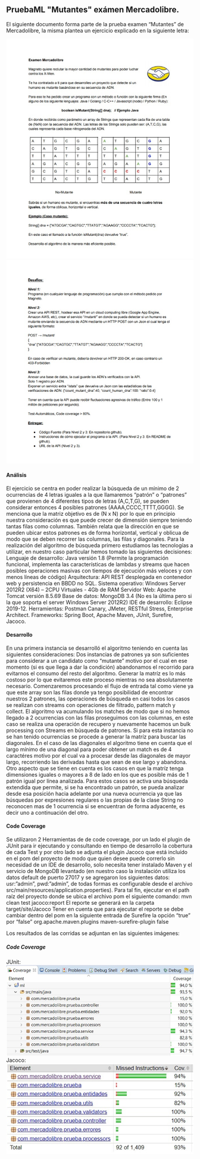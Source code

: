 ## PruebaML "Mutantes" exámen Mercadolibre.

El siguiente documento forma parte de la prueba examen “Mutantes” de Mercadolibre, la misma plantea un ejercicio explicado en la siguiente letra: 

![imagen](./images/letra1.jpg)
![imagen](./images/letra2.jpg)


#### Análisis
El ejercicio se centra en poder realizar la búsqueda de un mínimo de 2 ocurrencias de 4 letras iguales a la que llamaremos “patrón” o “patrones” que provienen de 4 diferentes tipos de  letras (A,C,T,G), se pueden considerar entonces 4 posibles patrones (AAAA,CCCC,TTTT,GGGG).
Se menciona que la matriz objetivo es de (N x N) por lo que en principio nuestra consideración es que puede crecer de dimensión siempre teniendo tantas filas como columnas. 
También relata que la dirección en que se pueden ubicar estos patrones es de forma horizontal, vertical y oblicua de modo que se deben recorrer las columnas, las filas y diagonales.
Para la realización del algoritmo de búsqueda primero estudiamos las tecnologías a utilizar, en nuestro caso particular hemos tomado las siguientes decisiones:
Lenguaje de desarrollo: Java versión 1.8 (Permite la programación funcional, implementa las características de lambdas y streams que hacen posibles operaciones masivas con tiempos de ejecución más veloces y con menos líneas de código)
Arquitectura: API REST desplegada en contenedor web y persistencia en BBDD no SQL.
Sistema operativo: Windows Server 2012R2  (X64) – 2CPU Virtuales - 4Gb de RAM
Servidor Web: Apache Tomcat versión 8.5.69 
Base de datos: MongoDB 3.4 (No es la última pero si la que soporta el server Windows Server 2012R2)
IDE de desarrollo: Eclipse 2019-12.
Herramientas: Postman Canary, JMeter, RESTful Stress, Enterprise Architect.
Frameworks: Spring Boot, Apache Maven, JUnit, Surefire, Jacoco.

#### Desarrollo
En una primera instancia se desarrolló el algoritmo teniendo en cuenta las siguientes consideraciones:
Dos instancias de patrones ya son suficientes para considerar a un candidato como “mutante” motivo por el cual en ese momento (si es que llega a dar la condición) abandonamos el recorrido para evitarnos el consumo del resto del algorítmo.
Generar la matríz es lo más costoso por lo que evitaremos este proceso mientras no sea absolutamente necesario.
Comenzaremos procesando el flujo de entrada tal como viene ya que este array son las filas donde ya tengo posibilidad de encontrar nuestros 2 patrones, las operaciones de búsqueda en casi todos los casos se realizan con streams con operaciones de filtrado, pattern match y collect.
El algoritmo va acumulando los matches de modo que si no hemos llegado a 2 ocurrencias con las filas proseguimos con las columnas, en este caso se realiza una operación de recupero y nuevamente hacemos un bulk processing con Streams en búsqueda de patrones.
Si para esta instancia no se han tenido ocurrencias se procede a generar la matríz para buscar las diagonales.
En el caso de las diagonales el algoritmo tiene en cuenta que el largo mínimo de una diagonal para poder obtener un match es de 4 caractéres motivo por el cual va a procesar desde las diagonales de mayor largo, recorriendo las derivadas hasta que sean de ese largo y abandona.
Otro aspecto que se tiene en cuenta es los casos en que la matríz tenga dimensiones iguales o mayores a 8 de lado en los que es posible más de 1 patrón igual por línea analizada. Para estos casos se activa una búsqueda extendida que permite, si se ha encontrado un patrón, se pueda analizar desde esa posición hacia adelante por una nueva ocurrencia ya que las búsquedas por expresiones regulares o las propias de la clase String no reconocen mas de 1 ocurrencia si se encuentran de forma adyacente, es decir uno a continuación del otro.


#### Code Coverage
Se utilizaron 2 Herramientas de de code coverage, por un lado el plugin de JUnit para ir ejecutando y consultando en tiempo de desarrollo la cobertura de cada Test y por otro lado se adjunta el plugin Jacoco que está incluído en el pom del proyecto de modo que quien desee puede correrlo sin necesidad de un IDE de desarrollo, solo necesita tener instalado Maven y el servicio de MongoDB levantado (en nuestro caso la instalación utiliza los datos default de puerto 27017 y se agregaron los siguientes datos: usr:”admin”, pwd:”admin”, de todas formas es configurable desde el archivo src/main/resources/application.properties).
Para tal fin, ejecutar en el path raíz del proyecto donde se ubica el archivo pom el siguiente comando:
mvn clean test jacoco:report
El reporte se generará en la carpeta target/site/Jacoco
Tener en cuenta que para ejecutar el reporte se debe cambiar dentro del pom en la siguiente entrada de Surefire
la opción “<skipTests>true</skipTests>” por “<skipTests>false</skipTests>”
<plugin>
  <groupId>org.apache.maven.plugins</groupId>
  <artifactId>maven-surefire-plugin</artifactId>
  <configuration>
	<skipTests>false</skipTests>
  </configuration>
</plugin>

Los resultados de las corridas se adjuntan en las siguientes imágenes:
##### Code Coverage
JUnit:
![imagen](./images/JUnitCoverage.jpg)<br/>
Jacoco:
![imagen](./images/jacoco.jpg)




